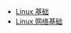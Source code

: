 - [Linux 基础](doc/OperatingSystem/Linux/Linux.md)
- [Linux 网络基础](doc/OperatingSystem/Linux/Linux%20网络基础篇.md)

